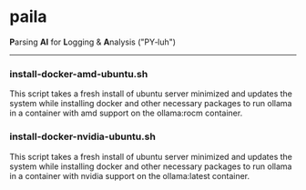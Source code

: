 # paila
 **P**arsing **AI** for **L**ogging & **A**nalysis ("PY‑luh")

---


### install-docker-amd-ubuntu.sh
This script takes a fresh install of ubuntu server minimized and updates the system while installing docker and other necessary packages to run ollama in a container with amd support on the ollama:rocm container.


### install-docker-nvidia-ubuntu.sh
This script takes a fresh install of ubuntu server minimized and updates the system while installing docker and other necessary packages to run ollama in a container with nvidia support on the ollama:latest container.

